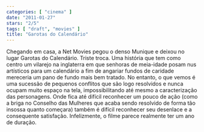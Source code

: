 ```yaml
---
categories: [ "cinema" ]
date: "2011-01-27"
stars: "2/5"
tags: [ "draft", "movies" ]
title: "Garotas do Calendário"
---
```

Chegando em casa, a Net Movies pegou o denso Munique e deixou no
lugar Garotas do Calendário. Triste troca. Uma história que tem
como centro um vilarejo na inglaterra em que senhoras de meia-idade
posam nus artísticos para um calendário a fim de angariar fundos de
caridade mereceria um pano de fundo mais bem tratado. No entanto, o que
vemos é uma sucessão de pequenos conflitos que são logo resolvidos
e nunca ocupam muito espaço na tela, impossibilitando até mesmo a
caracterização das personagens. Onde fica até difícil reconhecer um
pouco de ação (como a briga no Conselho das Mulheres que acaba sendo
resolvido de forma tão insossa quanto começara) também é difícil
reconhecer seu desenlace e a consequente satisfação. Infelizmente,
o filme parece realmente ter um ano de duração.

